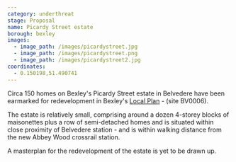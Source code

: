 ```yaml
---
category: underthreat
stage: Proposal
name: Picardy Street estate 
borough: bexley
images:
  - image_path: /images/picardystreet.jpg
  - image_path: /images/picardystreet.png
  - image_path: /images/picardystreet2.jpg
coordinates: 
  - 0.150198,51.490741
---
```

Circa 150 homes on Bexley's Picardy Street estate in Belvedere have been earmarked for redevelopment in Bexley's [Local Plan](https://www.bexley.gov.uk/sites/bexley-cms/files/2019-02/BLP-Reg-18-Consultation-Paper-for-Publication-February-2019.pdf) - (site BV0006). 

The estate is relatively small, comprising around a dozen 4-storey blocks of maisonettes plus a row of semi-detached homes and is situated within close proximity of Belvedere station - and is within walking distance from the new Abbey Wood crossrail station.

A masterplan for the redevelopment of the estate is yet to be drawn up.
